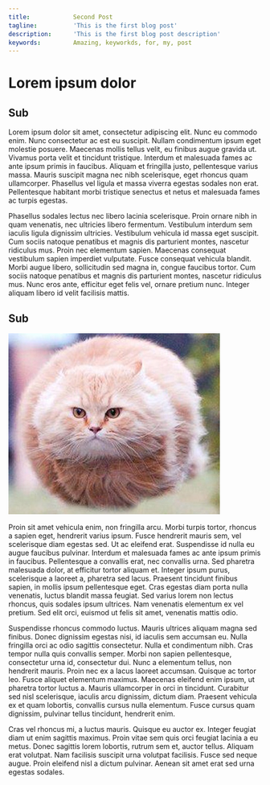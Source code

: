 ```yaml
---
title:            Second Post
tagline:          'This is the first blog post'
description:      'This is the first blog post description'
keywords:         Amazing, keyworkds, for, my, post
---
```


# Lorem ipsum dolor

## Sub

Lorem ipsum dolor sit amet, consectetur adipiscing elit. Nunc eu commodo enim. Nunc consectetur ac est eu suscipit. Nullam condimentum ipsum eget molestie posuere. Maecenas mollis tellus velit, eu finibus augue gravida ut. Vivamus porta velit et tincidunt tristique. Interdum et malesuada fames ac ante ipsum primis in faucibus. Aliquam et fringilla justo, pellentesque varius massa. Mauris suscipit magna nec nibh scelerisque, eget rhoncus quam ullamcorper. Phasellus vel ligula et massa viverra egestas sodales non erat. Pellentesque habitant morbi tristique senectus et netus et malesuada fames ac turpis egestas.

Phasellus sodales lectus nec libero lacinia scelerisque. Proin ornare nibh in quam venenatis, nec ultricies libero fermentum. Vestibulum interdum sem iaculis ligula dignissim ultricies. Vestibulum vehicula id massa eget suscipit. Cum sociis natoque penatibus et magnis dis parturient montes, nascetur ridiculus mus. Proin nec elementum sapien. Maecenas consequat vestibulum sapien imperdiet vulputate. Fusce consequat vehicula blandit. Morbi augue libero, sollicitudin sed magna in, congue faucibus tortor. Cum sociis natoque penatibus et magnis dis parturient montes, nascetur ridiculus mus. Nunc eros ante, efficitur eget felis vel, ornare pretium nunc. Integer aliquam libero id velit facilisis mattis.

## Sub

<img src="hover-cat.jpg" />

Proin sit amet vehicula enim, non fringilla arcu. Morbi turpis tortor, rhoncus a sapien eget, hendrerit varius ipsum. Fusce hendrerit mauris sem, vel scelerisque diam egestas sed. Ut ac eleifend erat. Suspendisse id nulla eu augue faucibus pulvinar. Interdum et malesuada fames ac ante ipsum primis in faucibus. Pellentesque a convallis erat, nec convallis urna. Sed pharetra malesuada dolor, at efficitur tortor aliquam et. Integer ipsum purus, scelerisque a laoreet a, pharetra sed lacus. Praesent tincidunt finibus sapien, in mollis ipsum pellentesque eget. Cras egestas diam porta nulla venenatis, luctus blandit massa feugiat. Sed varius lorem non lectus rhoncus, quis sodales ipsum ultrices. Nam venenatis elementum ex vel pretium. Sed elit orci, euismod ut felis sit amet, venenatis mattis odio.

Suspendisse rhoncus commodo luctus. Mauris ultrices aliquam magna sed finibus. Donec dignissim egestas nisi, id iaculis sem accumsan eu. Nulla fringilla orci ac odio sagittis consectetur. Nulla et condimentum nibh. Cras tempor nulla quis convallis semper. Morbi non sapien pellentesque, consectetur urna id, consectetur dui. Nunc a elementum tellus, non hendrerit mauris. Proin nec ex a lacus laoreet accumsan. Quisque ac tortor leo. Fusce aliquet elementum maximus. Maecenas eleifend enim ipsum, ut pharetra tortor luctus a. Mauris ullamcorper in orci in tincidunt. Curabitur sed nisl scelerisque, iaculis arcu dignissim, dictum diam. Praesent vehicula ex et quam lobortis, convallis cursus nulla elementum. Fusce cursus quam dignissim, pulvinar tellus tincidunt, hendrerit enim.

Cras vel rhoncus mi, a luctus mauris. Quisque eu auctor ex. Integer feugiat diam ut enim sagittis maximus. Proin vitae sem quis orci feugiat lacinia a eu metus. Donec sagittis lorem lobortis, rutrum sem et, auctor tellus. Aliquam erat volutpat. Nam facilisis suscipit urna volutpat facilisis. Fusce sed neque augue. Proin eleifend nisl a dictum pulvinar. Aenean sit amet erat sed urna egestas sodales.
